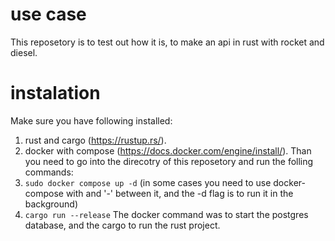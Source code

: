 # use case
This reposetory is to test out how it is, to make an api in rust with rocket and diesel.

# instalation
Make sure you have following installed:
1. rust and cargo (https://rustup.rs/).
2. docker with compose (https://docs.docker.com/engine/install/).
Than you need to go into the direcotry of this reposetory and run the folling commands:
1. `sudo docker compose up -d` (in some cases you need to use docker-compose with and '-' between it, and the -d flag is to run it in the background)
2. `cargo run --release`
The docker command was to start the postgres database, and the cargo to run the rust project.
